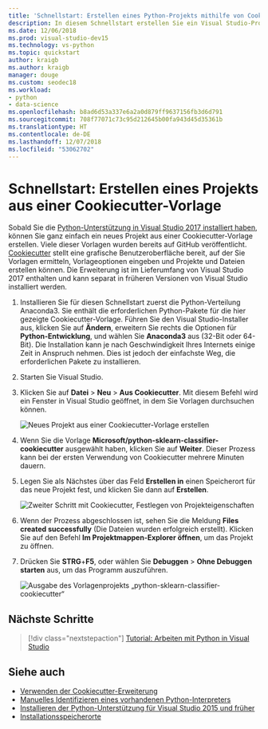```yaml
---
title: 'Schnellstart: Erstellen eines Python-Projekts mithilfe von Cookiecutter'
description: In diesem Schnellstart erstellen Sie ein Visual Studio-Projekt für Python mithilfe einer Cookiecutter-Vorlage.
ms.date: 12/06/2018
ms.prod: visual-studio-dev15
ms.technology: vs-python
ms.topic: quickstart
author: kraigb
ms.author: kraigb
manager: douge
ms.custom: seodec18
ms.workload:
- python
- data-science
ms.openlocfilehash: b8ad6d53a337e6a2a0d879ff9637156fb3d6d791
ms.sourcegitcommit: 708f77071c73c95d212645b00fa943d45d35361b
ms.translationtype: HT
ms.contentlocale: de-DE
ms.lasthandoff: 12/07/2018
ms.locfileid: "53062702"
---
```

# <a name="quickstart-create-a-project-from-a-cookiecutter-template"></a>Schnellstart: Erstellen eines Projekts aus einer Cookiecutter-Vorlage

Sobald Sie die [Python-Unterstützung in Visual Studio 2017 installiert haben](installing-python-support-in-visual-studio.md), können Sie ganz einfach ein neues Projekt aus einer Cookiecutter-Vorlage erstellen. Viele dieser Vorlagen wurden bereits auf GitHub veröffentlicht. [Cookiecutter](https://cookiecutter.readthedocs.io/en/latest/) stellt eine grafische Benutzeroberfläche bereit, auf der Sie Vorlagen ermitteln, Vorlageoptionen eingeben und Projekte und Dateien erstellen können. Die Erweiterung ist im Lieferumfang von Visual Studio 2017 enthalten und kann separat in früheren Versionen von Visual Studio installiert werden.

1. Installieren Sie für diesen Schnellstart zuerst die Python-Verteilung Anaconda3. Sie enthält die erforderlichen Python-Pakete für die hier gezeigte Cookiecutter-Vorlage. Führen Sie den Visual Studio-Installer aus, klicken Sie auf **Ändern**, erweitern Sie rechts die Optionen für **Python-Entwicklung**, und wählen Sie **Anaconda3** aus (32-Bit oder 64-Bit). Die Installation kann je nach Geschwindigkeit Ihres Internets einige Zeit in Anspruch nehmen. Dies ist jedoch der einfachste Weg, die erforderlichen Pakete zu installieren.

1. Starten Sie Visual Studio.

1. Klicken Sie auf **Datei** > **Neu** > **Aus Cookiecutter**. Mit diesem Befehl wird ein Fenster in Visual Studio geöffnet, in dem Sie Vorlagen durchsuchen können. 

    ![Neues Projekt aus einer Cookiecutter-Vorlage erstellen](media/projects-from-cookiecutter1.png)

1. Wenn Sie die Vorlage **Microsoft/python-sklearn-classifier-cookiecutter** ausgewählt haben, klicken Sie auf **Weiter**. Dieser Prozess kann bei der ersten Verwendung von Cookiecutter mehrere Minuten dauern.

1. Legen Sie als Nächstes über das Feld **Erstellen in** einen Speicherort für das neue Projekt fest, und klicken Sie dann auf **Erstellen**.

    ![Zweiter Schritt mit Cookiecutter, Festlegen von Projekteigenschaften](media/projects-from-cookiecutter2.png)

1. Wenn der Prozess abgeschlossen ist, sehen Sie die Meldung **Files created successfully** (Die Dateien wurden erfolgreich erstellt). Klicken Sie auf den Befehl **Im Projektmappen-Explorer öffnen**, um das Projekt zu öffnen.

1. Drücken Sie **STRG**+**F5**, oder wählen Sie **Debuggen** > **Ohne Debuggen starten** aus, um das Programm auszuführen. 

    ![Ausgabe des Vorlagenprojekts „python-sklearn-classifier-cookiecutter“](media/projects-from-cookiecutter4.png)

## <a name="next-steps"></a>Nächste Schritte

> [!div class="nextstepaction"]
> [Tutorial: Arbeiten mit Python in Visual Studio](tutorial-working-with-python-in-visual-studio-step-01-create-project.md)

## <a name="see-also"></a>Siehe auch

- [Verwenden der Cookiecutter-Erweiterung](using-python-cookiecutter-templates.md)
- [Manuelles Identifizieren eines vorhandenen Python-Interpreters](managing-python-environments-in-visual-studio.md#manually-identify-an-existing-environment)
- [Installieren der Python-Unterstützung für Visual Studio 2015 und früher](installing-python-support-in-visual-studio.md)
- [Installationsspeicherorte](installing-python-support-in-visual-studio.md#install-locations)

